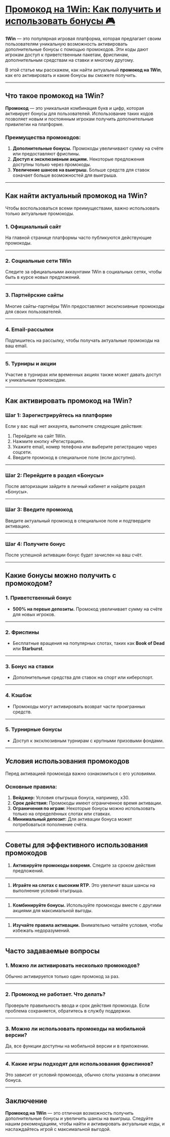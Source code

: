 # [Промокод на 1Win: Как получить и использовать бонусы 🎮](https://brandplay.link/9sD8CZLQ)

**1Win** — это популярная игровая платформа, которая предлагает своим пользователям уникальную возможность активировать дополнительные бонусы с помощью промокодов. Эти коды дают игрокам доступ к приветственным пакетам, фриспинам, дополнительным средствам на ставки и многому другому.

В этой статье мы расскажем, как найти актуальный **промокод на 1Win**, как его активировать и какие бонусы вы сможете получить.

***

## Что такое промокод на 1Win?

**Промокод** — это уникальная комбинация букв и цифр, которая активирует бонусы для пользователей. Использование таких кодов позволяет новым и постоянным игрокам получить дополнительные привилегии на платформе.

### Преимущества промокодов:

1. **Дополнительные бонусы.**
   Промокоды увеличивают сумму на счёте или предоставляют фриспины.
2. **Доступ к эксклюзивным акциям.**
   Некоторые предложения доступны только через промокоды.
3. **Увеличение шансов на выигрыш.**
   Больше средств для ставок означает больше возможностей для выигрыша.

***

## Как найти актуальный промокод на 1Win?

Чтобы воспользоваться всеми преимуществами, важно использовать только актуальные промокоды.

### 1. Официальный сайт

На главной странице платформы часто публикуются действующие промокоды.

***

### 2. Социальные сети 1Win

Следите за официальными аккаунтами 1Win в социальных сетях, чтобы быть в курсе новых предложений.

***

### 3. Партнёрские сайты

Многие сайты-партнёры 1Win предоставляют эксклюзивные промокоды для своих пользователей.

***

### 4. Email-рассылки

Подпишитесь на рассылку, чтобы получать актуальные промокоды на ваш email.

***

### 5. Турниры и акции

Участие в турнирах или временных акциях также может давать доступ к уникальным промокодам.

***

## Как активировать промокод на 1Win?

### Шаг 1: Зарегистрируйтесь на платформе

Если у вас ещё нет аккаунта, выполните следующие действия:

1. Перейдите на сайт 1Win.
2. Нажмите кнопку «Регистрация».
3. Укажите email, номер телефона или выберите регистрацию через соцсети.
4. Введите промокод в специальное поле (если доступно).

***

### Шаг 2: Перейдите в раздел «Бонусы»

После авторизации зайдите в личный кабинет и найдите раздел «Бонусы».

***

### Шаг 3: Введите промокод

Введите актуальный промокод в специальное поле и подтвердите активацию.

***

### Шаг 4: Получите бонус

После успешной активации бонус будет зачислен на ваш счёт.

***

## Какие бонусы можно получить с промокодом?

### 1. Приветственный бонус

* **500% на первые депозиты.**
  Промокод увеличивает сумму на счёте для новых игроков.

***

### 2. Фриспины

* Бесплатные вращения на популярных слотах, таких как **Book of Dead** или **Starburst**.

***

### 3. Бонус на ставки

* Дополнительные средства для ставок на спорт или киберспорт.

***

### 4. Кэшбэк

* Промокоды могут активировать возврат части проигранных средств.

***

### 5. Турнирные бонусы

* Доступ к эксклюзивным турнирам с крупными призовыми фондами.

***

## Условия использования промокодов

Перед активацией промокода важно ознакомиться с его условиями.

### Основные правила:

1. **Вейджер:**
   Условия отыгрыша бонуса, например, x30.
2. **Срок действия:**
   Промокоды имеют ограниченное время активации.
3. **Ограничения по играм:**
   Некоторые бонусы можно использовать только на определённых слотах или ставках.
4. **Минимальный депозит:**
   Для активации бонуса может потребоваться пополнение счёта.

***

## Советы для эффективного использования промокодов

1. **Активируйте промокоды вовремя.**
   Следите за сроком действия предложений.

***

1. **Играйте на слотах с высоким RTP.**
   Это увеличит ваши шансы на выполнение условий отыгрыша.

***

1. **Комбинируйте бонусы.**
   Используйте промокоды вместе с другими акциями для максимальной выгоды.

***

1. **Изучайте правила активации.**
   Внимательно читайте условия, чтобы избежать недоразумений.

***

## Часто задаваемые вопросы

### 1. Можно ли активировать несколько промокодов?

Обычно активируется только один промокод за раз.

***

### 2. Промокод не работает. Что делать?

Проверьте правильность ввода и срок действия промокода. Если проблема сохраняется, обратитесь в службу поддержки.

***

### 3. Можно ли использовать промокоды на мобильной версии?

Да, все функции доступны на мобильной версии и в приложении.

***

### 4. Какие игры подходят для использования фриспинов?

Это зависит от условий промокода, обычно слоты указаны в описании бонуса.

***

## Заключение

**Промокод на 1Win** — это отличная возможность получить дополнительные бонусы и увеличить шансы на выигрыш. Следуйте нашим рекомендациям, чтобы найти и активировать актуальные коды, и наслаждайтесь игрой с максимальной выгодой.
